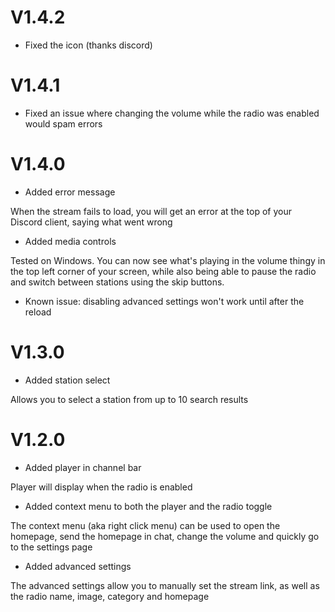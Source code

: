 # V1.4.2

- Fixed the icon (thanks discord)

# V1.4.1

- Fixed an issue where changing the volume while the radio was enabled would spam errors

# V1.4.0

- Added error message

When the stream fails to load, you will get an error at the top of your Discord client, saying what went wrong

- Added media controls

Tested on Windows. You can now see what's playing in the volume thingy in the top left corner of your screen, while also being able to pause the radio and switch between stations using the skip buttons.

- Known issue: disabling advanced settings won't work until after the reload

# V1.3.0

- Added station select

Allows you to select a station from up to 10 search results

# V1.2.0

- Added player in channel bar

Player will display when the radio is enabled

- Added context menu to both the player and the radio toggle

The context menu (aka right click menu) can be used to open the homepage, send the homepage in chat, change the volume and quickly go to the settings page

- Added advanced settings

The advanced settings allow you to manually set the stream link, as well as the radio name, image, category and homepage
